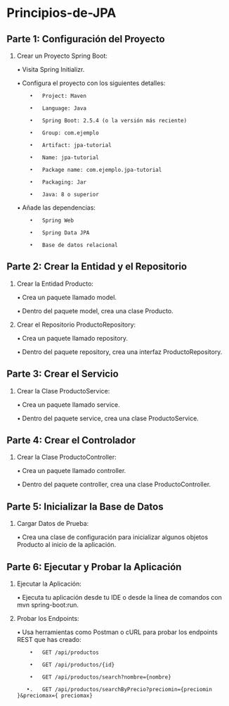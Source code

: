 # Principios-de-JPA


## Parte 1: Configuración del Proyecto
1.   Crear un Proyecto Spring Boot:

      •   Visita Spring Initializr.

      •   Configura el proyecto con los siguientes detalles:

             •   Project: Maven

             •   Language: Java

             •   Spring Boot: 2.5.4 (o la versión más reciente)

             •   Group: com.ejemplo

             •   Artifact: jpa-tutorial

             •   Name: jpa-tutorial

             •   Package name: com.ejemplo.jpa-tutorial

             •   Packaging: Jar

             •   Java: 8 o superior

      •   Añade las dependencias:

             •   Spring Web

             •   Spring Data JPA

             •   Base de datos relacional

## Parte 2: Crear la Entidad y el Repositorio


1.   Crear la Entidad Producto:

      •   Crea un paquete llamado model.

      •   Dentro del paquete model, crea una clase Producto.




     

3.   Crear el Repositorio ProductoRepository:

      •   Crea un paquete llamado repository.

      •   Dentro del paquete repository, crea una interfaz ProductoRepository.



     

 

## Parte 3: Crear el Servicio

 

1.   Crear la Clase ProductoService:

      •   Crea un paquete llamado service.

      •   Dentro del paquete service, crea una clase ProductoService.

 

## Parte 4: Crear el Controlador

 

1.   Crear la Clase ProductoController:

      •   Crea un paquete llamado controller.

      •   Dentro del paquete controller, crea una clase ProductoController.

 

## Parte 5: Inicializar la Base de Datos

 
1.   Cargar Datos de Prueba:

      •   Crea una clase de configuración para inicializar algunos objetos Producto al inicio de la aplicación.

 

## Parte 6: Ejecutar y Probar la Aplicación

 

1.   Ejecutar la Aplicación:

      •   Ejecuta tu aplicación desde tu IDE o desde la línea de comandos con mvn spring-boot:run.

2.   Probar los Endpoints:

      •   Usa herramientas como Postman o cURL para probar los endpoints REST que has creado:

             •   GET /api/productos

             •   GET /api/productos/{id}

             •   GET /api/productos/search?nombre={nombre}

            •.   GET /api/productos/searchByPrecio?preciomin={preciomin }&preciomax={ preciomax}
